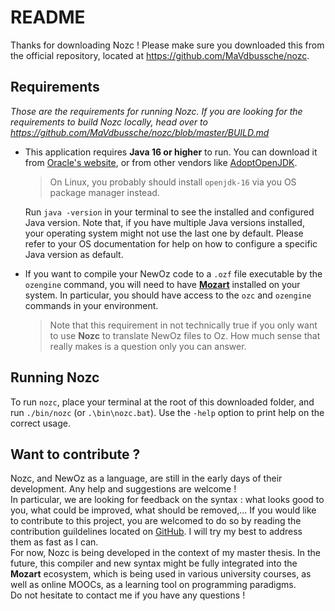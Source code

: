 # README

Thanks for downloading Nozc ! Please make sure you downloaded this from the official repository,
located at https://github.com/MaVdbussche/nozc.

## Requirements
*Those are the requirements for running Nozc. If you are looking for the requirements to build Nozc locally, head over to https://github.com/MaVdbussche/nozc/blob/master/BUILD.md*

* This application requires **Java 16 or higher** to run. You can download it from
  [Oracle's website](https://www.oracle.com/java/technologies/javase-downloads.html),
  or from other vendors like [AdoptOpenJDK](https://adoptopenjdk.net).
  >On Linux, you probably should install `openjdk-16` via you OS package manager instead.

  Run `java -version` in your terminal to see the installed and configured Java version.
  Note that, if you have multiple Java versions installed, your operating system might not use
  the last one by default.
  Please refer to your OS documentation for help on how to configure a specific Java version
  as default.
  

* If you want to compile your NewOz code to a `.ozf` file executable by the `ozengine` command,
  you will need to have [**Mozart**](https://github.com/mozart/mozart2) installed on your system.
  In particular, you should have access to the `ozc` and `ozengine` commands in your environment.
  >Note that this requirement in not technically true if you only want to use **Nozc** to translate
  > NewOz files to Oz. How much sense that really makes is a question only you can answer.

## Running Nozc
To run `nozc`, place your terminal at the root of this downloaded folder, and run `./bin/nozc` (or `.\bin\nozc.bat`).
Use the `-help` option to print help on the correct usage.

## Want to contribute ?
Nozc, and NewOz as a language, are still in the early days of their development. Any help and suggestions are welcome !\
In particular, we are looking for feedback on the syntax : what looks good to you, what could be improved, what should be removed,...
If you would like to contribute to this project, you are welcomed to do so by reading the contribution guildelines located on [GitHub](https://github.com/MaVdbussche/nozc/blob/master/CONTRIBUTING.md).
I will try my best to address them as fast as I can.\
For now, Nozc is being developed in the context of my master thesis.
In the future, this compiler and new syntax might be fully integrated into the **Mozart** ecosystem,
which is being used in various university courses, as well as online MOOCs, as a learning tool on programming paradigms.\
Do not hesitate to contact me if you have any questions !